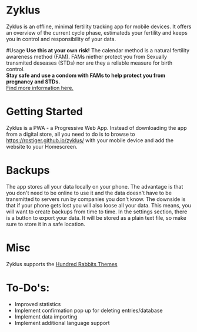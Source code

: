 # Zyklus
Zyklus is an offline, minimal fertility tracking app for mobile devices.
It offers an overview of the current cycle phase, estimateds your fertility and keeps you in control and responsibility of your data.

#Usage 
**Use this at your own risk!**
The calendar method is a natural fertility awareness method (FAM).
FAMs niether protect you from Sexually transmited deseases (STDs) nor are they a reliable measure for birth control.   
**Stay safe and use a condom with FAMs to help protect you from pregnancy and STDs.**  
[Find more information here.](https://www.plannedparenthood.org/learn/birth-control/fertility-awareness)

# Getting Started 
Zyklus is a PWA - a Progressive Web App. Instead of downloading the app from a digital store, all you need to do is to browse to https://rostiger.github.io/zyklus/ with your mobile device and add the website to your Homescreen.

# Backups
The app stores all your data locally on your phone. The advantage is that you don't need to be online to use it and the data doesn't have to be transmitted to servers run by companies you don't know.
The downside is that if your phone gets lost you will also loose all your data. This means, you will want to create backups from time to time.
In the settings section, there is a button to export your data. It will be stored as a plain text file, so make sure to store it in a safe location.

# Misc
Zyklus supports the [Hundred Rabbits Themes](https://github.com/hundredrabbits/Themes)

# To-Do's:
- Improved statistics
- Implement confirmation pop up for deleting entries/database
- Implement data importing
- Implement additional language support
